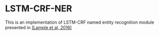 # LSTM-CRF-NER

This is an implementation of LSTM-CRF named entity recognition module presented in <a href="https://arxiv.org/abs/1603.01360">(Lample et al, 2016)</a>
